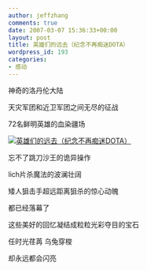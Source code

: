 ```yaml
---
author: jeffzhang
comments: true
date: 2007-03-07 15:36:33+00:00
layout: post
title: 英雄们的远去（纪念不再痴迷DOTA）
wordpress_id: 193
categories:
- 感动
---
```


[](http://photo.blog.sina.com.cn/showpic.html#blogid=57f94311010006xh&url=http://static12.photo.sina.com.cn/orignal/57f94311dc7541bb2512b)神奇的洛丹伦大陆

天灾军团和近卫军团之间无尽的征战

72名鲜明英雄的血染疆场

[![英雄们的远去（纪念不再痴迷DOTA）](http://simg.sinajs.cn/blog7style/images/common/sg_trans.gif)](http://photo.blog.sina.com.cn/showpic.html#blogid=57f94311010006xh&url=http://static12.photo.sina.com.cn/orignal/57f94311dc7541bb2512b)

忘不了跳刀沙王的诡异操作

lich片杀魔法的波澜壮阔

矮人狙击手超远距离狙杀的惊心动魄

都已经落幕了

这些美好的回忆凝结成粒粒光彩夺目的宝石

任时光荏苒 乌兔穿梭

却永远都会闪亮
